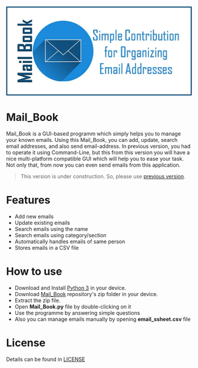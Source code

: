 ![Mail_Book Logo](mail.jpg)

# Mail_Book
Mail_Book is a GUI-based programm which simply helps you to manage your known emails. Using this Mail_Book, you can add, update, search email addresses, and also send email-address. In previous version, you had to operate it using Command-Line, but this from this version you will have a nice multi-platform compatible GUI which will help you to ease your task. Not only that, from now you can even send emails from this application.

> This version is under construction. So, please use [previous version](https://github.com/ahammadshawki8/Mail_Book/tree/v1.0).

# Features
* Add new emails
* Update existing emails
* Search emails using the name
* Search emails using category/section
* Automatically handles emails of same person
* Stores emails in a CSV file

# How to use
* Download and Install [Python 3](https://www.python.org/downloads/) in your device.
* Download [Mail_Book](https://codeload.github.com/ahammadshawki8/Mail_Book/zip/master) repository's zip folder in your device.
* Extract the zip file.
* Open **Mail_Book.py** file by double-clicking on it
* Use the programme by answering simple questions
* Also you can manage emails manually by opening **email_ssheet.csv** file

# License
Details can be found in [LICENSE](LICENSE)
